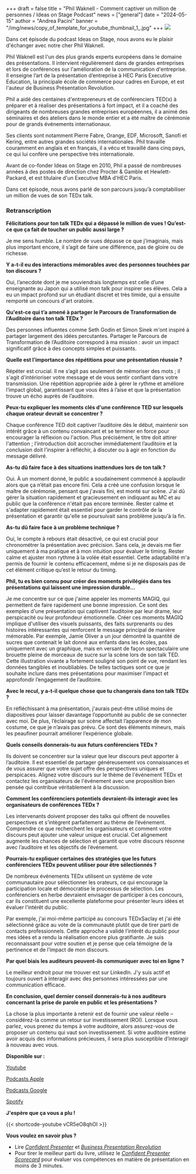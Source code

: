 +++
draft = false
title = "Phil Waknell - Comment captiver un million de personnes / Ideas on Stage Podcast"
news = ["general"]
date = "2024-05-15"
author = "Andrea Pacini"
banner = "/img/news/copy_of_template_for_youtube_thumbnail_1_.jpg"
+++
![](/img/news/copy_of_template_for_youtube_thumbnail_1_.jpg)

Dans cet épisode du podcast Ideas on Stage, nous avons eu le plaisir d'échanger avec notre cher Phil Waknell.

Phil Waknell est l'un des plus grands experts européens dans le domaine des présentations. Il intervient régulièrement dans de grandes entreprises et lors de conférences sur l'amélioration de la communication d'entreprise. Il enseigne l’art de la présentation d’entreprise à HEC Paris Executive Education, la principale école de commerce pour cadres en Europe, et est l'auteur de Business Présentation Revolution.

Phil a aidé des centaines d'entrepreneurs et de conférenciers TED(x) à préparer et à réaliser des présentations à fort impact, et il a coaché des dirigeants de nombreuses grandes entreprises européennes, il a animé des séminaires et des ateliers dans le monde entier et a été maître de cérémonie pour de grands événements internationaux.

Ses clients sont notamment Pierre Fabre, Orange, EDF, Microsoft, Sanofi et Kering, entre autres grandes sociétés internationales. Phil travaille couramment en anglais et en français, il a vécu et travaillé dans cinq pays, ce qui lui confère une perspective très internationale.

Avant de co-fonder Ideas on Stage en 2010, Phil a passé de nombreuses années à des postes de direction chez Procter & Gamble et Hewlett-Packard, et est titulaire d'un Executive MBA d'HEC Paris.

Dans cet épisode, nous avons parlé de son parcours jusqu’à comptabiliser un million de vues de son TEDx talk.

### **Retranscription**

**Félicitations pour ton talk TEDx qui a dépassé le million de vues ! Qu’est-ce que ça fait de toucher un public aussi large ?**

Je me sens humble. Le nombre de vues dépasse ce que j’imaginais, mais plus important encore, il s’agit de faire une différence, pas de gloire ou de richesse.

**Y a-t-il eu des interactions mémorables avec des personnes touchées par ton discours ?**

Oui, l’anecdote dont je me souviendrais longtemps est celle d’une enseignante au Japon qui a utilisé mon talk pour inspirer ses élèves. Cela a eu un impact profond sur un étudiant discret et très timide, qui a ensuite remporté un concours d'art oratoire.

**Qu'est-ce qui t’a amené à partager le Parcours de Transformation de l’Auditoire dans ton talk TEDx ?**

Des personnes influentes comme Seth Godin et Simon Sinek m'ont inspiré à partager largement des idées percutantes. Partager le Parcours de Transformation de l’Auditoire correspond à ma mission : avoir un impact significatif grâce à des concepts simples et puissants.

**Quelle est l’importance des répétitions pour une présentation réussie ?**

Répéter est crucial. Il ne s’agit pas seulement de mémoriser des mots ; il s'agit d'intérioriser votre message et de vous sentir confiant dans votre transmission. Une répétition appropriée aide à gérer le rythme et améliore l’impact global, garantissant que vous êtes à l’aise et que la présentation trouve un écho auprès de l’auditoire.

**Peux-tu expliquer les moments clés d'une conférence TED sur lesquels chaque orateur devrait se concentrer ?**

Chaque conférence TED doit captiver l’auditoire dès le début, maintenir son intérêt grâce à un contenu convaincant et se terminer en force pour encourager la réflexion ou l'action. Plus précisément, le titre doit attirer l'attention ; l’introduction doit accrocher immédiatement l’auditoire et la conclusion doit l’inspirer à réfléchir, à discuter ou à agir en fonction du message délivré.

**As-tu dû faire face à des situations inattendues lors de ton talk ?**

Oui. À un moment donné, le public a soudainement commencé à applaudir alors que ça n’était pas encore fini. Cela a créé une confusion lorsque le maître de cérémonie, pensant que j'avais fini, est monté sur scène. J'ai dû gérer la situation rapidement et gracieusement en indiquant au MC et au public que la conférence n'était pas encore terminée. Rester calme et s'adapter rapidement était essentiel pour garder le contrôle de la présentation et garantir qu'elle se poursuivait sans problème jusqu'à la fin.

**As-tu dû faire face à un problème technique ?** 

Oui, le compte à rebours était désactivé, ce qui est crucial pour chronométrer la présentation avec précision. Sans cela, je devais me fier uniquement à ma pratique et à mon intuition pour évaluer le timing. Rester calme et ajuster mon rythme à la volée était essentiel. Cette adaptabilité m'a permis de fournir le contenu efficacement, même si je ne disposais pas de cet élément critique qu’est le retour du timing.

**Phil, tu es bien connu pour créer des moments privilégiés dans tes présentations qui laissent une impression durable…**

Je me concentre sur ce que j'aime appeler les moments MAGIQ, qui permettent de faire rapidement une bonne impression. Ce sont des exemples d'une présentation qui captivent l’auditoire par leur drame, leur perspicacité ou leur profondeur émotionnelle. Créer ces moments MAGIQ implique d'utiliser des visuels puissants, des faits surprenants ou des histoires intéressantes qui renforcent le message principal de manière mémorable. Par exemple, Jamie Oliver a un jour démontré la quantité de sucres que contenait le lait donné aux enfants dans les écoles, pas uniquement avec un graphique, mais en versant de façon spectaculaire une brouette pleine de morceaux de sucre sur la scène lors de son talk TED. Cette illustration vivante a fortement souligné son point de vue, rendant les données tangibles et inoubliables. De telles tactiques sont ce que je souhaite inclure dans mes présentations pour maximiser l’impact et approfondir l’engagement de l’auditoire.

**Avec le recul, y a-t-il quelque chose que tu changerais dans ton talk TEDx ?**

En réfléchissant à ma présentation, j'aurais peut-être utilisé moins de diapositives pour laisser davantage l’opportunité au public de se connecter avec moi. De plus, l’éclairage sur scène affectait l’apparence de mon costume, ce que je n’avais pas prévu. Ce sont des éléments mineurs, mais les peaufiner pourrait améliorer l’expérience globale. 

**Quels conseils donnerais-tu aux futurs conférenciers TEDx ?**

Ils doivent se concentrer sur la valeur que leur discours peut apporter à l’auditoire. Il est essentiel de partager généreusement vos connaissances et de vous assurer que votre sujet offre des perspectives uniques et perspicaces. Alignez votre discours sur le thème de l'événement TEDx et contactez les organisateurs de l'événement avec une proposition bien pensée qui contribue véritablement à la discussion.

**Comment les conférenciers potentiels devraient-ils interagir avec les organisateurs de conférences TEDx ?**

Les intervenants doivent proposer des talks qui offrent de nouvelles perspectives et s’intègrent parfaitement au thème de l’événement. Comprendre ce que recherchent les organisateurs et comment votre discours peut ajouter une valeur unique est crucial. Cet alignement augmente les chances de sélection et garantit que votre discours résonne avec l’auditoire et les objectifs de l’événement.

**Pourrais-tu expliquer certaines des stratégies que les futurs conférenciers TEDx peuvent utiliser pour être sélectionnés ?**

De nombreux événements TEDx utilisent un système de vote communautaire pour sélectionner les orateurs, ce qui encourage la participation locale et démocratise le processus de sélection. Les conférenciers en herbe devraient envisager de participer à ces concours, car ils constituent une excellente plateforme pour présenter leurs idées et évaluer l’intérêt du public.

Par exemple, j'ai moi-même participé au concours TEDxSaclay et j'ai été sélectionné grâce au vote de la communauté plutôt que de tirer parti de contacts professionnels. Cette approche a validé l’intérêt du public pour mes idées et a rendu la réalisation encore plus gratifiante. Je suis reconnaissant pour votre soutien et je pense que cela témoigne de la pertinence et de l’impact de mon discours.

**Par quel biais les auditeurs peuvent-ils communiquer avec toi en ligne ?**

Le meilleur endroit pour me trouver est sur LinkedIn. J'y suis actif et toujours ouvert à interagir avec des personnes intéressées par une communication efficace. 

**En conclusion, quel dernier conseil donnerais-tu à nos auditeurs concernant la prise de parole en public et les présentations ?**

La chose la plus importante à retenir est de fournir une valeur réelle – considérez-la comme un retour sur investissement (ROI). Lorsque vous parlez, vous prenez du temps à votre auditoire, alors assurez-vous de proposer un contenu qui vaut son investissement. Si votre auditoire estime avoir acquis des informations précieuses, il sera plus susceptible d’interagir à nouveau avec vous.

**Disponible sur :** 

[Youtube](https://youtu.be/vCR5eO8qhOI)

[Podcasts Apple](https://podcasts.apple.com/us/podcast/59-phil-waknell-on-how-to-captivate-a-million-minds/id1506050111?i=1000655665717)

[Podcasts Google](https://podcasts.google.com/feed/aHR0cHM6Ly9hbmNob3IuZm0vcy8xYTRjNGFjYy9wb2RjYXN0L3Jzcw/episode/OTQ0MjY1YWQtNGIxNS00YzZhLWE3M2UtNmJmZWExNTQ3YjZh?sa=X&ved=0CAUQkfYCahcKEwi4y9S4g9aGAxUAAAAAHQAAAAAQCg)

[Spotify](https://open.spotify.com/episode/18kUqr5OKaG9ttfJTxLYZw)

**J'espère que ça vous a plu !**

{{< shortcode-youtube vCR5eO8qhOI >}}

**Vous voulez en savoir plus ?** 

* Lire *[Confident Presenter](https://www.ideasonstage.com/resources/books/confident-presenter-book/)* et *[Business Presentation Revolution](https://www.ideasonstage.com/resources/books/business-presentation-revolution-book/)*
* Pour tirer le meilleur parti du livre, utilisez le *[Confident Presenter Scorecard](https://presentationscorecard.scoreapp.com/)* pour évaluer vos compétences en  matière de présentation en moins de 3 minutes.
